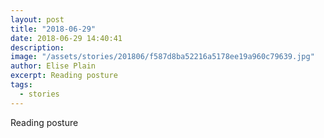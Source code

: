 ```yaml
---
layout: post
title: "2018-06-29"
date: 2018-06-29 14:40:41
description: 
image: "/assets/stories/201806/f587d8ba52216a5178ee19a960c79639.jpg"
author: Elise Plain
excerpt: Reading posture
tags: 
  - stories
---
```


Reading posture
<p></p>

